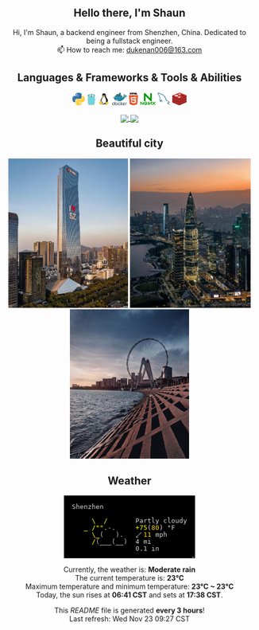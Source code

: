 <h2 align="center">Hello there, I'm Shaun</h2>

<p align="center">
Hi, I'm Shaun, a backend engineer from Shenzhen, China. Dedicated to being a fullstack engineer.
<br>
📫 How to reach me: <a href="mailto: dukenan006@163.com">dukenan006@163.com</a>
</p>


<h2 align="center">Languages & Frameworks & Tools & Abilities</h2>

<p align="center">
  <code><img title="Python" height="25" src="./images/python-5.svg"></code>
  <code><img title="Go" height="25" src="./images/go-logo-1.svg"></code>
  <code><img title="Linux" height="25" src="./images/linux-tux.svg"></code>
  <code><img title="Docker" height="25" src="./images/docker.svg"></code>
  <code><img title="HTML" height="25" src="./images/html5.svg"></code>
  <code><img title="Nginx" height="25" src="./images/nginx-1.svg"></code>
  <code><img title="Mysql" height="25" src="./images/mysql-6.svg"></code>
  <code><img title="Redis" height="25" src="./images/redis.svg"></code>
</p>

<p align=center>
  <a href="https://github.com/anuraghazra/github-readme-stats" title="Go to Source">
    <img height="130" align="center" src="https://github-readme-stats.vercel.app/api?username=DukeNan&show_icons=true&theme=gotham&hide=contribs,issues">
  </a>
  <a href="https://github.com/anuraghazra/github-readme-stats">
  <img height="130" align="center" src="https://github-readme-stats.vercel.app/api/top-langs/?username=DukeNan&hide=shell&title_color=2aa889&text_color=99d1ce&icon_color=2bbc8a&bg_color=0c1014&langs_count=8&layout=compact" />
  </a>
</p>
<h2 align="center">Beautiful city</h2>
<p align=center>
    <img height="300px" src="./images/sz01.jpeg" />
    <img height="300px" src="./images/sz02.jpeg" />
    <img height="300px" src="./images/sz03.jpeg" />
</p>
<h2 align="center">Weather</h2>
<p align=center>
    <img src="./images/weather.png" align="center">
</p>
<p align="center">
    Currently, the weather is: <b> Moderate rain</b></br>
    The current temperature is: <b> 23°C</b></br>
    Maximum temperature and minimum temperature: <b>23°C ~ 23°C </b></br>
    Today, the sun rises at <b>06:41 CST</b> and sets at <b>17:38 CST</b>.
</p>
<p align="center">
    This <i>README</i> file is generated <b>every 3 hours</b>!</br>
    Last refresh: Wed Nov 23 09:27 CST <br/>
</p>